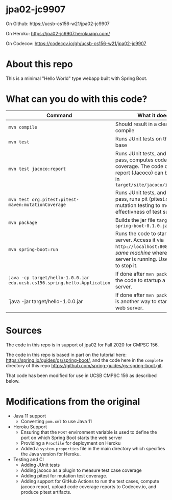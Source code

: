 # jpa02-jc9907

On Github: https://ucsb-cs156-w21/jpa02-jc9907

On Heroku:  https://jpa02-jc9907.herokuapp.com/


On Codecov: https://codecov.io/gh/ucsb-cs156-w21/jpa02-jc9907

# About this repo

This is a minimal "Hello World" type webapp built with Spring Boot.

# What can you do with this code?

| Command                                                                                                          | What it does                                                                                                                                             |
| ---------------------------------------------------------------------------------------------------------------- | -------------------------------------------------------------------------------------------------------------------------------------------------------- |
| `mvn compile`                                                                                                    | Should result in a clean compile                                                                                                                         |
| `mvn test`                                                                                                       | Runs JUnit tests on the code base                                                                                                                        |
| `mvn test jacoco:report`                                                                                         | Runs JUnit tests, and if all tests pass, computes code coverage.  The code coverage report (Jacoco) can be found in `target/site/jacoco/index.html`      |
| `mvn test org.pitest:pitest-maven:mutationCoverage`                                                              | Runs JUnit tests, and if all tests pass, runs pit (pitest.org) mutation testing to measure effectivness of test suite                                    |
| `mvn package`                                                                                                    | Builds the jar file `target/gs-spring-boot-0.1.0.jar`                                                                                                    |
| `mvn spring-boot:run`                                                                                            | Runs the code to startup a web server.  Access it via `http://localhost:8080` on the *same machine* where the server is running.  Use CTRL/C to stop it. |
| `java -cp target/hello-1.0.0.jar edu.ucsb.cs156.spring.hello.Application`                                        | If done after `mvn package`, runs the code to startup a web server.                                                                                      |
| `java -jar target/hello-1.0.0.jar | If done after `mvn package`, this is another way to start up the web server. |


# Sources

The code in this repo is in support of
jpa02 for Fall 2020 for CMPSC 156.

The code in this repo is based in part on the tutorial here:
<https://spring.io/guides/gs/spring-boot/>, and the code here in the
`complete` directory of this repo
<https://github.com/spring-guides/gs-spring-boot.git>.  

That code has been
modified for use in UCSB CMPSC 156 as described
below.

# Modifications from the original

* Java 11 support
  * Converting `pom.xml` to use Java 11
* Heroku Support
  * Ensuring that the `PORT` environment variable is
    used to define the port on which Spring Boot starts the web server 
  * Providing a `Procfile` for deployment on Heroku
  * Added a `system.properties` file in the main directory
    which specifies the Java version for Heroku.
* Testing and CI
  * Adding JUnit tests
  * Adding jacoco as a plugin to measure test 
    case coverage
  * Adding pitest for mutation test coverage.
  * Adding support for GitHub Actions to run
    the test cases, compute jacoco report,
    upload code coverage reports to Codecov.io,
    and produce pitest artifacts.


